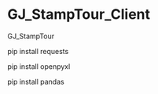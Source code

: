 # GJ_StampTour_Client
GJ_StampTour


pip install requests                                 

pip install openpyxl                                          

pip install pandas                                         

